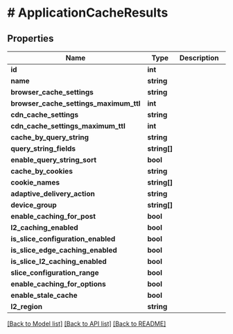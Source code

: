 # # ApplicationCacheResults

## Properties

Name | Type | Description | Notes
------------ | ------------- | ------------- | -------------
**id** | **int** |  |
**name** | **string** |  |
**browser_cache_settings** | **string** |  |
**browser_cache_settings_maximum_ttl** | **int** |  |
**cdn_cache_settings** | **string** |  |
**cdn_cache_settings_maximum_ttl** | **int** |  |
**cache_by_query_string** | **string** |  |
**query_string_fields** | **string[]** |  |
**enable_query_string_sort** | **bool** |  |
**cache_by_cookies** | **string** |  |
**cookie_names** | **string[]** |  |
**adaptive_delivery_action** | **string** |  |
**device_group** | **string[]** |  |
**enable_caching_for_post** | **bool** |  |
**l2_caching_enabled** | **bool** |  |
**is_slice_configuration_enabled** | **bool** |  | [optional]
**is_slice_edge_caching_enabled** | **bool** |  | [optional]
**is_slice_l2_caching_enabled** | **bool** |  | [optional]
**slice_configuration_range** | **bool** |  | [optional]
**enable_caching_for_options** | **bool** |  |
**enable_stale_cache** | **bool** |  |
**l2_region** | **string** |  |

[[Back to Model list]](../../README.md#models) [[Back to API list]](../../README.md#endpoints) [[Back to README]](../../README.md)
